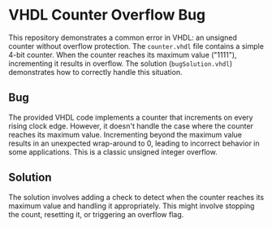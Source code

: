 # VHDL Counter Overflow Bug

This repository demonstrates a common error in VHDL: an unsigned counter without overflow protection.  The `counter.vhdl` file contains a simple 4-bit counter. When the counter reaches its maximum value ("1111"), incrementing it results in overflow.  The solution (`bugSolution.vhdl`) demonstrates how to correctly handle this situation.

## Bug

The provided VHDL code implements a counter that increments on every rising clock edge.  However, it doesn't handle the case where the counter reaches its maximum value. Incrementing beyond the maximum value results in an unexpected wrap-around to 0, leading to incorrect behavior in some applications. This is a classic unsigned integer overflow.

## Solution

The solution involves adding a check to detect when the counter reaches its maximum value and handling it appropriately. This might involve stopping the count, resetting it, or triggering an overflow flag.
